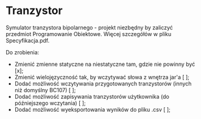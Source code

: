 # Tranzystor
Symulator tranzystora bipolarnego - projekt niezbędny by zaliczyć przedmiot Programowanie Obiektowe.
Więcej szczegółów w pliku Specyfikacja.pdf.

Do zrobienia:
 - Zmienić zmienne statyczne na niestatyczne tam, gdzie nie powinny być 		[x];
 - Zmienić wielojęzyczność tak, by wczytywać słowa z wnętrza jar'a 			[ ];
 - Dodać możliwość wczytywania przygotowanych tranzystorów (innych niż domyślny BC107) 	[ ];
 - Dodać możliwość zapisywania tranzystorów użytkownika (do późniejszego wczytania)	[ ];
 - Dodać możliwość wyeksportowania wyników do pliku .csv				[ ];
